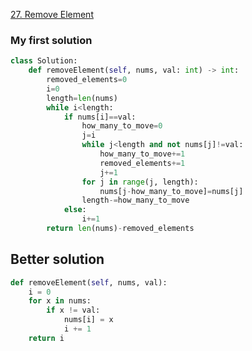 [27. Remove Element](https://leetcode.com/problems/remove-element/submissions/)
### My first solution
~~~Python
class Solution:
    def removeElement(self, nums, val: int) -> int:
        removed_elements=0
        i=0
        length=len(nums)
        while i<length:
            if nums[i]==val:
                how_many_to_move=0
                j=i
                while j<length and not nums[j]!=val:
                    how_many_to_move+=1
                    removed_elements+=1
                    j+=1
                for j in range(j, length):
                    nums[j-how_many_to_move]=nums[j]
                length-=how_many_to_move
            else:
                i+=1
        return len(nums)-removed_elements
~~~
## Better solution
~~~python
def removeElement(self, nums, val):
    i = 0
    for x in nums:
        if x != val:
            nums[i] = x
            i += 1
    return i
~~~
